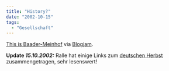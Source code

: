 ```yaml
---
title: "History?"
date: "2002-10-15"
tags:
  - "Gesellschaft"
---
```


[This is Baader-Meinhof](https://web.archive.org/web/20040921102304/http://www.baader-meinhof.com/ "This is Baader-Meinhof") via [Blogjam](https://web.archive.org/web/20040921102304/http://www.blogjam.com/old/000770.html).

**Update _15.10.2002:_** Ralle hat einige Links zum [deutschen Herbst](https://web.archive.org/web/20040921102304/http://www.das-netzbuch.de/index.php?id=P395) zusammengetragen, sehr lesenswert!
